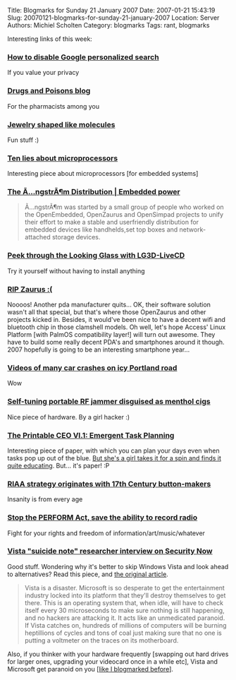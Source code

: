 Title: Blogmarks for Sunday 21 January 2007
Date: 2007-01-21 15:43:19
Slug: 20070121-blogmarks-for-sunday-21-january-2007
Location: Server
Authors: Michiel Scholten
Category: blogmarks
Tags: rant, blogmarks

<p>Interesting links of this week:</p>
<h3><a href="http://www.boingboing.net/2007/01/19/how_to_disable_googl.html">How to disable Google personalized search</a></h3>
<p>If you value your privacy</p>
<h3><a href="http://www.boingboing.net/2007/01/19/drugs_and_poisons_bl.html">Drugs and Poisons blog</a></h3>
<p>For the pharmacists among you</p>
<h3><a href="http://www.boingboing.net/2007/01/20/jewelry_shaped_like_.html">Jewelry shaped like molecules</a></h3>
<p>Fun stuff :)</p>
<h3><a href="http://www.embedded.com/story/OEG20030610S0041">Ten lies about microprocessors</a></h3>
<p>Interesting piece about microprocessors [for embedded systems]</p>
<h3><a href="http://www.angstrom-distribution.org/">The Ã…ngstrÃ¶m Distribution | Embedded power</a></h3>
<blockquote><p>Ã…ngstrÃ¶m was started by a small group of people who worked on the OpenEmbedded, OpenZaurus and OpenSimpad projects to unify their effort to make a stable and userfriendly distribution for embedded devices like handhelds,set top boxes and network-attached storage devices.</p></blockquote>
<h3><a href="http://applications.linux.com/article.pl?sid=07/01/15/154255">Peek through the Looking Glass with LG3D-LiveCD</a></h3>
<p>Try it yourself without having to install anything</p>
<h3><a href="http://www.tyrannozaurus.com/?q=node/188">RIP Zaurus :(</a></h3>
<p>Noooos! Another pda manufacturer quits... OK, their software solution wasn't all that special, but that's where those OpenZaurus and other projects kicked in. Besides, it would've been nice to have a decent wifi and bluetooth chip in those clamshell models. Oh well, let's hope Access' Linux Platform [with PalmOS compatibility layer!] will turn out awesome. They have to build some really decent PDA's and smartphones around it though. 2007 hopefully is going to be an interesting smartphone year...</p>
<h3><a href="http://www.boingboing.net/2007/01/18/videos_of_many_car_c.html">Videos of many car crashes on icy Portland road</a></h3>
<p>Wow</p>
<h3><a href="http://www.boingboing.net/2007/01/17/selftuning_portable_.html">Self-tuning portable RF jammer disguised as menthol cigs</a></h3>
<p>Nice piece of hardware. By a girl hacker :)</p>
<h3><a href="http://davidseah.com/archives/2006/09/16/the-printable-ceo-vi1-emergent-task-planning/">The Printable CEO VI.1: Emergent Task Planning</a></h3>
<p>Interesting piece of paper, with which you can plan your days even when tasks pop up out of the blue. <a href="http://www.rousette.org.uk/blog/archives/scheduling/">But she's a girl takes it for a spin and finds it quite educating</a>. But... it's paper! :P</p>
<h3><a href="http://www.boingboing.net/2007/01/12/riaa_strategy_origin.html">RIAA strategy originates with 17th Century button-makers</a></h3>
<p>Insanity is from every age</p>
<h3><a href="http://www.boingboing.net/2007/01/13/stop_the_perform_act.html">Stop the PERFORM Act, save the ability to record radio</a></h3>
<p>Fight for your rights and freedom of information/art/music/whatever</p>
<h3><a href="http://www.boingboing.net/2007/01/13/vista_suicide_note_r.html">Vista "suicide note" researcher interview on Security Now</a></h3>
<p>Good stuff. Wondering why it's better to skip Windows Vista and look ahead to alternatives? Read this piece, and <a href="http://www.cs.auckland.ac.nz/~pgut001/pubs/vista_cost.txt">the original article</a>.</p>

<blockquote><p>Vista is a disaster. Microsoft is so desperate to get the entertainment industry locked into its platform that they'll destroy themselves to get there. This is an operating system that, when idle, will have to check itself every 30 microseconds to make sure nothing is still happening, and no hackers are attacking it. It acts like an unmedicated paranoid. If Vista catches on, hundreds of millions of computers will be burning heptillions of cycles and tons of coal just making sure that no one is putting a voltmeter on the traces on its motherboard.</p></blockquote>

<p>Also, if you thinker with your hardware frequently [swapping out hard drives for larger ones, upgrading your videocard once in a while etc], Vista and Microsoft get paranoid on you [<a href="http://aquariusoft.org/~mbscholt/blogmarks.php?year=2007&amp;month=01#uri1233">like I blogmarked before</a>].</p>
